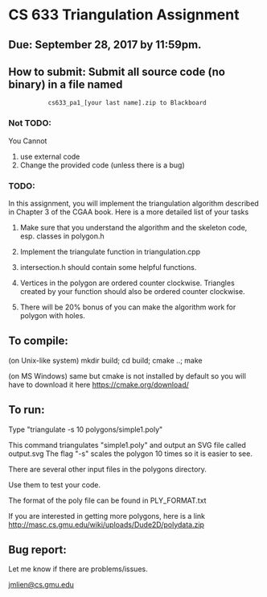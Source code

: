 
# CS 633 Triangulation Assignment
## Due: September 28, 2017 by 11:59pm.

## How to submit: Submit all source code (no binary) in a file named

               cs633_pa1_[your last name].zip to Blackboard

### Not TODO:

You Cannot
1. use external code
2. Change the provided code (unless there is a bug)

### TODO:

In this assignment, you will implement the triangulation algorithm described
in Chapter 3 of the CGAA book. Here is a more detailed list of your tasks

1. Make sure that you understand the algorithm and the skeleton code, esp.
    classes in polygon.h

2. Implement the triangulate function in triangulation.cpp

3. intersection.h should contain some helpful functions.

4. Vertices in the polygon are ordered counter clockwise. Triangles
    created by your function should also be ordered counter clockwise.

5. There will be 20% bonus of you can make the algorithm work for
    polygon with holes.


## To compile:

(on Unix-like system)
mkdir build; cd build; cmake ..; make

(on MS Windows)
same but cmake is not installed by default so you will have to download it here
https://cmake.org/download/

## To run:

Type "triangulate -s 10 polygons/simple1.poly"

This command triangulates "simple1.poly" and output an SVG file called output.svg
The flag "-s" scales the polygon 10 times so it is easier to see.

There are several other input files in the polygons directory.

Use them to test your code.

The format of the poly file can be found in PLY_FORMAT.txt

If you are interested in getting more polygons, here is a link
http://masc.cs.gmu.edu/wiki/uploads/Dude2D/polydata.zip

## Bug report:

Let me know if there are problems/issues.

jmlien@cs.gmu.edu
